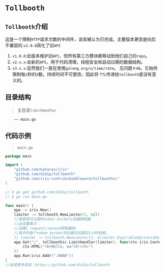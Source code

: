 # `Tollbooth`
## `Tollbooth`介绍
这是一个限制`HTTP`请求次数的中间件，该库被认为已完成。主要版本更改是向后不兼容的.`v2.0.0`简化了旧`API`
1. `v1.0.0`:此版本维护旧`API`，但所有第三方模块都移动到他们自己的`repo`。
2. `v2.x.x`:全新的`API`，用于代码清理，线程安全和自动过期的数据结构。
3. `v3.x.x`:显然我们一直在使用`golang.org/x/time/rate`。 见问题`＃48`。它始终限制每`1`秒的`X`数。持续时间不可更改，因此将
`TTL`传递给`tollbooth`是没有意义的。
## 目录结构
> 主目录`limitHandler`

```html
    —— main.go
```
## 代码示例 
> `main.go`

```go
package main

import (
	"github.com/kataras/iris"
	"github.com/didip/tollbooth"
	"github.com/iris-contrib/middleware/tollboothic"
)

// $ go get github.com/didip/tollbooth
// $ go run main.go

func main() {
	app := iris.New()
	limiter := tollbooth.NewLimiter(1, nil)
	//或使用可过期的token buckets创建限制器
	//此设置表示：
	//创建1 request/second限制器和
	//其中的每个token bucket将在最初设置后1小时到期。
	// limiter := tollbooth.NewLimiter(1, &limiter.ExpirableOptions{DefaultExpirationTTL: time.Hour})
	app.Get("/", tollboothic.LimitHandler(limiter), func(ctx iris.Context) {
		ctx.HTML("<b>Hello, world!</b>")
	})
	app.Run(iris.Addr(":8080"))
}
//阅读更多信息：https://github.com/didip/tollbooth
```